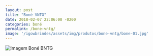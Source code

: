 ```yaml
---
layout: post
title: "Boné VNTG"
date: 2018-02-07 22:06:00 -0200
categories: boné
permalink: /bone-vntg/
image: '/igowbrindes/assets/img/produtos/bone-vntg/bone-01.jpg'
---
```

![Imagem Boné BNTG](/igowbrindes/assets/img/produtos/bone-vntg/bone-01.jpg)
